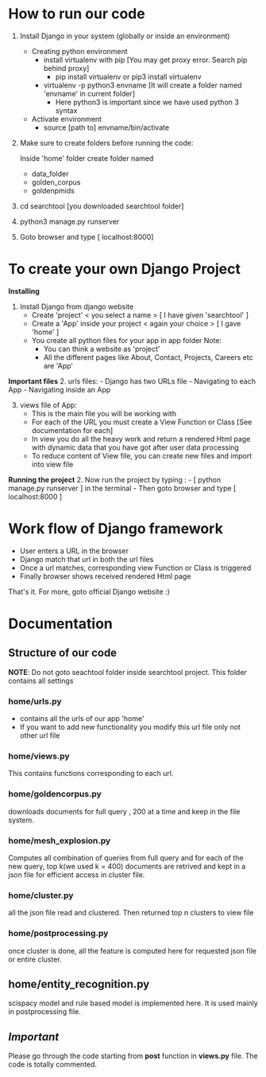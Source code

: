 
# How to run our code
1. Install Django in your system (globally or inside an environment)
	- Creating python environment
		- install virtualenv with pip [You may get proxy error. Search pip behind proxy]
			- pip install virtualenv or pip3 install virtualenv
		- virtualenv -p python3 envname [It will create a folder named 'envname' in current folder]
			- Here python3 is important since we have used python 3 syntax
	- Activate environment
		- source [path to] envname/bin/activate

2. Make sure to create folders before running the code:

	Inside 'home' folder create folder named 
	-  data_folder
	-  golden_corpus
	-  goldenpmids

3. cd searchtool [you downloaded searchtool folder]
4. python3 manage.py runserver
5. Goto browser and type [ localhost:8000]


# To create your own Django Project

**Installing**
1. Install Django from django website
	- Create 'project' < you select a name > [ I have given 'searchtool' ]
	- Create a 'App' inside your project < again your choice > [ I gave 'home' ]
	- You create all python files for your app in app folder
	Note: 
		* You can think a website as 'project'
		* All the different pages like About, Contact, Projects, Careers etc are 'App'

**Important files**
2. urls files:
	- Django has two URLs file 
		- Navigating to each App
		- Navigating inside an App

3. views file of App:
	- This is the main file you will be working with
	- For each of the URL you must create a View Function or Class [See documentation for each]
	- In view you do all the heavy work and return a rendered Html page with dynamic data that you have got after user data processing
	- To reduce content of View file, you can create new files and import into view file

**Running the project**
2. Now run the project by typing :
	- [ python manage.py runserver ] in the terminal
	- Then goto browser and type [ localhost:8000 ]

# Work flow of Django framework 

- User enters a URL in the browser
- Django match that url in both the url files 
- Once a url matches, corresponding view Function or Class is triggered 
- Finally browser shows received rendered Html page

That's it. For more, goto official Django website :)


# Documentation

## Structure of our code

**NOTE**: Do not goto seachtool folder inside searchtool project. This folder contains all settings

### home/urls.py
- contains all the urls of our app 'home'
- If you want to add new functionality you modify this url file only not other url file

### home/views.py

This contains functions corresponding to each url.

### home/goldencorpus.py

downloads documents for full query , 200 at a time and keep in the file system.

### home/mesh_explosion.py

Computes all combination of queries from full query and for each of the new query, top k(we used k = 400) documents are retrived and kept in a json file for efficient access in cluster file.

### home/cluster.py 

all the json file read and clustered. Then returned top n clusters to view file

### home/postprocessing.py

once cluster is done, all the feature is computed here for requested json file or entire cluster.

## home/entity_recognition.py

scispacy model and rule based model is implemented here. It is used mainly in postprocessing file.


## **_Important_**

Please go through the code starting from __post__ function in __views.py__ file. The code is totally commented.
